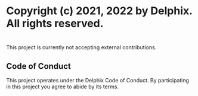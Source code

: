 #
# Copyright (c) 2021, 2022 by Delphix. All rights reserved.
#

This project is currently not accepting external contributions.

<div style="display:none">
--- Hidden Block ----
    
    ## Contributing
     1. Fork the project.
     2. Refer to [README.md](README.md) for the setup, pre-configurations and running the project.
     3. Once you have run the script successfully using `make run` (Linux/MacOS) or `python src\main.py` (Windows)
     7. Make your bug fix or new feature.
     8. Add tests for your code.
     9. Send a pull request.
    
    Contributions must be signed as `User Name <user@email.com>`. Make sure to [set up Git with user name and email address](https://git-scm.com/book/en/v2/Getting-Started-First-Time-Git-Setup). Bug fixes should branch from the current stable branch. New features should be based on the release branch.
    
    ## Contributor Agreement
    All contributors are required to sign the Delphix Contributor agreement prior to contributing code to an open source repository. This process is handled automatically by [cla-assistant](https://cla-assistant.io/). Simply open a pull request and a bot will automatically check to see if you have signed the latest agreement. If not, you will be prompted to do so as part of the pull request process.

------------------------
</div>

## Code of Conduct
This project operates under the Delphix Code of Conduct. By participating in this project you agree to abide by its terms.
